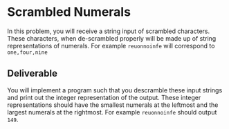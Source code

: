 # Scrambled Numerals

In this problem, you will receive a string input of scrambled characters. 
These characters, when de-scrambled properly will be made up of string representations of numerals.
For example `reuonnoinfe` will correspond to `one,four,nine`
## Deliverable
You will implement a program such that you descramble these input strings 
and print out the integer representation of the output. These integer representations
should have the smallest numerals at the leftmost and the largest numerals at the rightmost.
For example `reuonnoinfe` should output `149`.